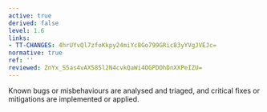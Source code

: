 ```yaml
---
active: true
derived: false
level: 1.6
links:
- TT-CHANGES: 4hrUYvQl7zfoKkpy24miYc8Go799GRic83yYVgJVEJc=
normative: true
ref: ''
reviewed: ZnYx_S5as4vAX585l2N4cvkQaWi4OGPDOhDnXXPeIZU=
---
```


Known bugs or misbehaviours are analysed and triaged, and critical fixes or
mitigations are implemented or applied.
